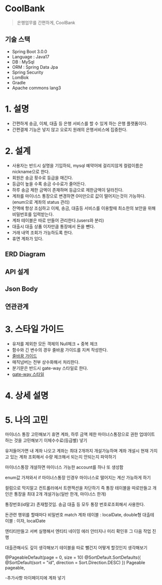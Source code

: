 # CoolBank
> 은행업무를 간편하게, CoolBank

## 기술 스택
* Spring Boot 3.0.0
* Language : Java17
* DB : MySql
* ORM : Spring Data Jpa
* Spring Security
* LomBok
* Gradle
* Apache commons lang3

# 1. 설명
* 간편하게 송금, 이체, 대출 등 은행 서비스를 할 수 있게 하는 은행 플랫폼이다.
* 간편결제 기능은 넣지 않고 오로지 원래의 은행서비스에 집중한다.

# 2. 설계
* 사용자는 반드시 실명을 기입하되, mysql 예약어에 걸리지않게 컬럼이름은 nickname으로 한다.
* 회원은 송금 횟수로 등급을 매긴다.
* 등급이 높을 수록 송금 수수료가 줄어든다.
* 하루 송금 제한 금액이 존재하며 등급으로 제한금액이 달라진다.
* 계좌를 마이너스 통장으로 변경하면 0미만으로 값이 떨어지는것이 가능하다.(enum으로 계좌의 status 관리)
* 잔액에 항상 조심하고 이체, 송금, 대출등 서비스를 이용할때 최소한의 보안을 위해 비밀번호를 입력받는다.
* 계좌 테이블은 따로 만들어 관리한다.(users와 분리)
* 대출시 대출 상품 이자만큼 통장에서 돈을 뺀다.
* 거래 내역 조회가 가능하도록 한다.
* 휴면 계좌가 있다.

## ERD Diagram
## API 설계
## Json Body
## 연관관계

# 3. 스타일 가이드
* 유저를 제외한 모든 객체의 Null체크 + 중복 체크
* 함수와 긴 변수의 경우 줄바꿈 가이드를 지켜 작성한다.
* [줄바꿈 가이드](https://github.com/liveforone/study/blob/main/GoodCode/%EC%A4%84%EB%B0%94%EA%BF%88%EC%9C%BC%EB%A1%9C%20%EA%B0%80%EB%8F%85%EC%84%B1%20%ED%96%A5%EC%83%81.md)
* 매직넘버는 전부 상수화해서 처리한다.
* 분기문은 반드시 gate-way 스타일로 한다.
* [gate-way 스타일](https://github.com/liveforone/study/blob/main/GoodCode/%EB%8D%94%20%EC%A2%8B%EC%9D%80%20%EB%B6%84%EA%B8%B0%EB%AC%B8.md)

# 4. 상세 설명

# 5. 나의 고민

마이너스 통장 고민해보기
휴면 계좌, 하루 금액 제한
마이너스통장으로 권한 업데이트 하는 것을 고민해보기
이체수수료(등급별) 넣기

유저들어가면 내 계좌 나오고
계좌는 최대 2개까지 개설가능하며 계좌 개설시 현재 가지고 있는 계좌 조회해서 수량 체크해서 되는지 안되는지 파악하기

마이너스통장 개설하면 마이너스 가능한 account를 하나 또 생성함

enum값 가져와서 if 마이너스통장 인경우 마이너스로 떨어지는 계산 가능하게 하기

컬럼으로 막지말고 컨트롤러에서 트랜잭션을 차단하기
즉 통장 테이블을 따로만들고 개인은 통장을 최대 2개 개설가능(일반 한개, 마이너스 한개)

통장번호(id말고) 존재할것임. 송금 대출 등 모두 통장 번호로조회해서 사용한다.

돈관련 행위를 할때마다 비밀번호 match
계좌 테이블 : localDate, double형
대출테이블 : 이자, localDate

엔티티만들고 서버 실행해서 엔티티 네이밍 에러 안터지나 미리 확인후 그 다음 작업 진행

대출관해사도 깊이 생각해보기 테이블을 따로 뺄건지 어떻게 할것인지 생각해보기

@PageableDefault(page = 0, size = 10)
@SortDefault.SortDefaults({
@SortDefault(sort = "id", direction = Sort.Direction.DESC)
}) Pageable pageable,

-추가사항
마이페이지에 계좌 넣기